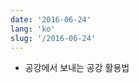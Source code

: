 ```yaml
---
date: '2016-06-24'
lang: 'ko'
slug: '/2016-06-24'
---
```


- 공강에서 보내는 공강 활용법

<head>
  <html lang="ko-KR"/>
</head>
